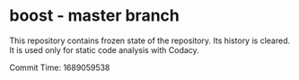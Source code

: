 # boost - master branch

This repository contains frozen state of the repository.
Its history is cleared. It is used only for static code
analysis with Codacy.

Commit Time: 1689059538